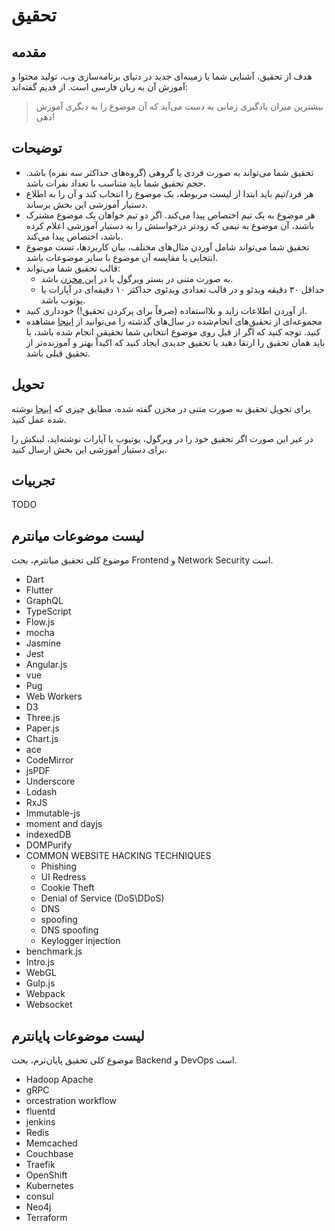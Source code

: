# تحقیق

## مقدمه
هدف از تحقیق، آشنایی شما با زمینه‌ای جدید در دنیای برنامه‌سازی وب، تولید محتوا و آموزش آن به زبان فارسی است. از قدیم گفته‌اند:


> بیشترین میزان یادگیری زمانی به دست می‌آید که آن موضوع را به دیگری آموزش دهی! 


## توضیحات
- ﺗﺤﻘﯿﻖ ﺷﻤﺎ ﻣﯽﺗﻮاﻧﺪ ﺑﻪ ﺻﻮرت ﻓﺮدی ﯾﺎ گروهی (ﮔﺮوهﻫﺎی حداکثر سه ﻧﻔﺮه) ﺑﺎﺷﺪ. ﺣﺠﻢ ﺗﺤﻘﯿﻖ ﺷﻤﺎ ﺑﺎﯾﺪ ﻣﺘﻨﺎﺳﺐ ﺑﺎ ﺗﻌﺪاد ﻧﻔﺮات ﺑﺎﺷﺪ. 
- هر فرد/تیم باید ابتدا از لیست مربوطه، یک موضوع را انتخاب کند و آن را به اطلاع دستیار آموزشی این بخش برساند.
- هر موضوع به یک تیم اختصاص پیدا می‌کند. اگر دو تیم خواهان یک موضوع مشترک باشند، آن موضوع به تیمی که زودتر درخواستش را به دستیار آموزشی اعلام کرده باشد،
اختصاص پیدا می‌کند.
- تحقیق شما می‌تواند شامل آوردن مثال‌های مختلف، بیان کاربردها، تست موضوع انتخابی یا ﻣﻘﺎﯾﺴﻪ آن موضوع با سایر موضوعات ﺑﺎﺷﺪ.
- قالب تحقیق شما می‌تواند:
    - به صورت متنی در بستر ویرگول یا در [این مخزن](https://github.com/ssc-public/Web-Workshop) باشد.
    - حداقل ۳۰ دقیقه ویدئو و در ﻗﺎﻟﺐ تعدادی وﯾﺪﺋﻮی حداکثر ۱۰ دقیقه‌ای در آپارات یا ﯾﻮﺗﻮب ﺑﺎﺷﺪ.
- از آوردن اطلاعات زاید و بلااستفاده (صرفاً برای پرکردن تحقیق!) خودداری کنید.
- مجموعه‌ای از تحقیق‌های انجام‌شده در سال‌های گذشته را می‌توانید از [اینجا](https://github.com/ssc-public/Web-Workshop) مشاهده کنید. توجه کنید که اگر از قبل روی موضوع انتخابی شما تحقیقی انجام شده باشد، یا باید همان تحقیق را ارتقا دهید یا تحقیق جدیدی ایجاد کنید که اکیداً بهتر و آموزنده‌تر از تحقیق قبلی باشد.

## تحویل
برای تحویل تحقیق به صورت متنی در مخزن گفته شده، مطابق چیزی که [اینجا](https://github.com/ssc-public/Web-Workshop#%D9%86%D8%AD%D9%88%D9%87-%D9%85%D8%B4%D8%A7%D8%B1%DA%A9%D8%AA) نوشته شده عمل کنید.

در غیر این صورت اگر تحقیق خود را در ویرگول، یوتیوب یا آپارات نوشته‌اید، لبنکش را برای دستیار آموزشی این بخش ارسال کنید.

## تجربیات
TODO
## لیست موضوعات میانترم
موضوع کلی تحقیق میانترم، بحث Frontend و Network Security است.
- Dart
- Flutter
- GraphQL
- TypeScript
- Flow.js
- mocha
- Jasmine
- Jest
- Angular.js
- vue
- Pug
- Web Workers
- D3
- Three.js
- Paper.js
- Chart.js
- ace
- CodeMirror
- jsPDF
- Underscore
- Lodash
- RxJS
- Immutable-js
- moment and dayjs
- indexedDB
- DOMPurify
- COMMON WEBSITE HACKING TECHNIQUES
    - Phishing
    - UI Redress
    - Cookie Theft
    - Denial of Service (DoS\DDoS)
    - DNS
    - spoofing
    - DNS spoofing
    - Keylogger injection
- benchmark.js
- Intro.js
- WebGL
- Gulp.js
- Webpack
- Websocket

## لیست موضوعات پایانترم
موضوع کلی تحقیق پایان‌ترم، بحث Backend و DevOps است.

- Hadoop Apache
- gRPC
- orcestration workflow
- fluentd
- jenkins
- Redis
- Memcached
- Couchbase
- Traefik
- OpenShift
- Kubernetes
- consul
- Neo4j
- Terraform
